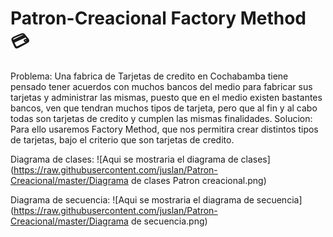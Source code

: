 # Patron-Creacional Factory Method :credit_card:
Problema:
Una fabrica de Tarjetas de credito en Cochabamba tiene pensado tener acuerdos con muchos bancos del medio para fabricar sus tarjetas y administrar las mismas, puesto que en el medio existen bastantes bancos, ven que tendran muchos tipos de tarjeta, pero que al fin y al cabo todas son tarjetas de credito y cumplen las mismas finalidades.
Solucion:
Para ello usaremos Factory Method, que nos permitira crear distintos tipos de tarjetas, bajo el criterio que son tarjetas de credito.


Diagrama de clases:
![Aqui se mostraria el diagrama de clases](https://raw.githubusercontent.com/juslan/Patron-Creacional/master/Diagrama de clases Patron creacional.png)

Diagrama de secuencia:
![Aqui se mostraria el diagrama de secuencia](https://raw.githubusercontent.com/juslan/Patron-Creacional/master/Diagrama de secuencia.png)
